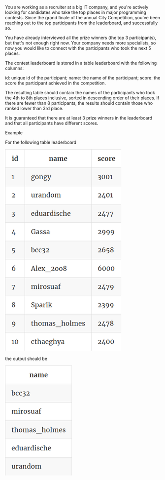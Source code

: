 You are working as a recruiter at a big IT company, and you're actively looking for candidates who take the top places in major programming contests. Since the grand finale of the annual City Competition, you've been reaching out to the top participants from the leaderboard, and successfully so.

You have already interviewed all the prize winners (the top 3 participants), but that's not enough right now. Your company needs more specialists, so now you would like to connect with the participants who took the next 5 places.

The contest leaderboard is stored in a table leaderboard with the following columns:

id: unique id of the participant;
name: the name of the participant;
score: the score the participant achieved in the competition.

The resulting table should contain the names of the participants who took the 4th to 8th places inclusive, sorted in descending order of their places. If there are fewer than 8 participants, the results should contain those who ranked lower than 3rd place.

It is guaranteed that there are at least 3 prize winners in the leaderboard and that all participants have different scores.

Example

For the following table leaderboard

![title](08-1.png)

the output should be

![title](08-2.png)